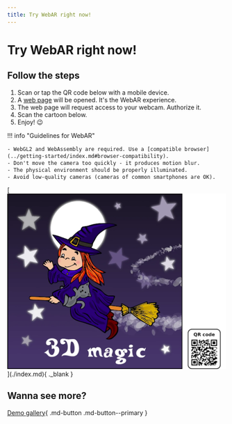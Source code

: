 ```yaml
---
title: Try WebAR right now!
---
```


# Try WebAR right now!

## Follow the steps

1. Scan or tap the QR code below with a mobile device.
2. A [web page](./index.md) will be opened. It's the WebAR experience.
3. The web page will request access to your webcam. Authorize it.
4. Scan the cartoon below.
5. Enjoy! :wink:

!!! info "Guidelines for WebAR"

    - WebGL2 and WebAssembly are required. Use a [compatible browser](../getting-started/index.md#browser-compatibility).
    - Don't move the camera too quickly - it produces motion blur.
    - The physical environment should be properly illuminated.
    - Avoid low-quality cameras (cameras of common smartphones are OK).

[![WebAR demo](reference-image-with-qr-code.webp "Based on free image by ArtRose from https://pixabay.com/pt/vectors/bruxa-vassoura-gato-chap%c3%a9u-magia-5635225/")](./index.md){ ._blank }

## Wanna see more?

[Demo gallery](../gallery.md){ .md-button .md-button--primary }